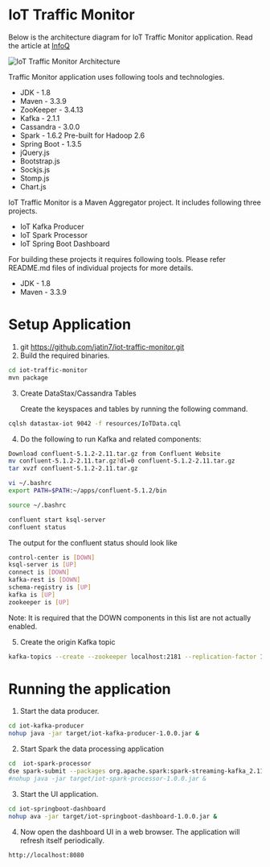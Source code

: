 # IoT Traffic Monitor

Below is the architecture diagram for IoT Traffic Monitor application. Read the article at [InfoQ](https://www.infoq.com/articles/traffic-data-monitoring-iot-kafka-and-spark-streaming)

![IoT Traffic Monitor Architecture](https://github.com/baghelamit/iot-traffic-monitor/blob/master/iot-architecture.png)

Traffic Monitor application uses following tools and technologies.

- JDK - 1.8
- Maven - 3.3.9
- ZooKeeper - 3.4.13
- Kafka - 2.1.1
- Cassandra - 3.0.0
- Spark - 1.6.2 Pre-built for Hadoop 2.6
- Spring Boot - 1.3.5
- jQuery.js
- Bootstrap.js
- Sockjs.js
- Stomp.js
- Chart.js

IoT Traffic Monitor is a Maven Aggregator project. It includes following three projects.

- IoT Kafka Producer
- IoT Spark Processor
- IoT Spring Boot Dashboard

For building these projects it requires following tools. Please refer README.md files of individual projects for more details.

- JDK - 1.8
- Maven - 3.3.9


# Setup Application

1. git https://github.com/jatin7/iot-traffic-monitor.git
2. Build the required binaries.
```sh
cd iot-traffic-monitor
mvn package
```
3. Create DataStax/Cassandra Tables

   Create the keyspaces and tables by running the following command. 
```sh
cqlsh datastax-iot 9042 -f resources/IoTData.cql
```

4. Do the following to run Kafka and related components:
```sh
Download confluent-5.1.2-2.11.tar.gz from Confluent Website 
mv confluent-5.1.2-2.11.tar.gz?dl=0 confluent-5.1.2-2.11.tar.gz
tar xvzf confluent-5.1.2-2.11.tar.gz

vi ~/.bashrc 
export PATH=$PATH:~/apps/confluent-5.1.2/bin

source ~/.bashrc

confluent start ksql-server
confluent status
```
The output for the confluent status should look like
```sh
control-center is [DOWN]
ksql-server is [UP]
connect is [DOWN]
kafka-rest is [DOWN]
schema-registry is [UP]
kafka is [UP]
zookeeper is [UP]
```
Note: It is required that the DOWN components in this list are not actually enabled.


5. Create the origin Kafka topic
```sh
kafka-topics --create --zookeeper localhost:2181 --replication-factor 1 --partitions 1 --topic iot-data-event
```

# Running the application
1. Start the data producer.
```sh
cd iot-kafka-producer
nohup java -jar target/iot-kafka-producer-1.0.0.jar &
```
2. Start Spark the data processing application 
```sh
cd  iot-spark-processor
dse spark-submit --packages org.apache.spark:spark-streaming-kafka_2.11:1.6.3 --class "com.iot.app.spark.processor.IoTDataProcessor" target/iot-spark-processor-1.0.0.jar
#nohup java -jar target/iot-spark-processor-1.0.0.jar &
```
3. Start the UI application.
```sh
cd iot-springboot-dashboard
nohup ava -jar target/iot-springboot-dashboard-1.0.0.jar &
```

4. Now open the dashboard UI in a web browser. The application will refresh itself periodically.
```sh
http://localhost:8080
```


 

